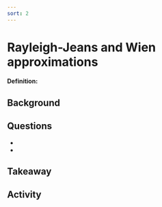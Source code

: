```yaml
---
sort: 2
---
```


# Rayleigh-Jeans and Wien approximations

#### Definition: 

## Background


## Questions

-
-

## Takeaway


## Activity